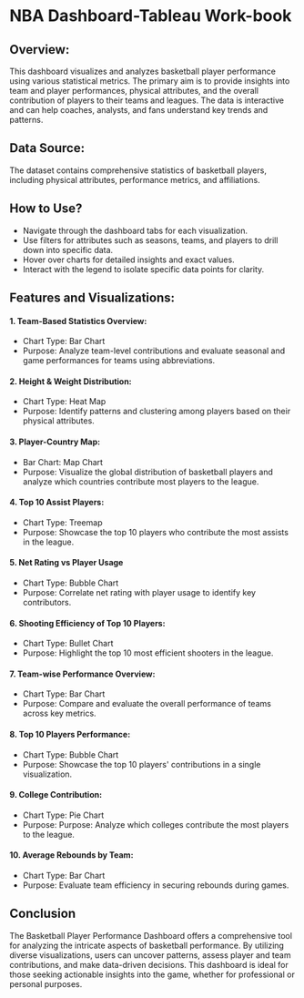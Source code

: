 # NBA Dashboard-Tableau Work-book

## Overview:

This dashboard visualizes and analyzes basketball player performance using various statistical metrics. The primary aim is to provide insights into team and player performances, physical attributes, and the overall contribution of players to their teams and leagues. The data is interactive and can help coaches, analysts, and fans understand key trends and patterns.

## Data Source:

The dataset contains comprehensive statistics of basketball players, including physical attributes, performance metrics, and affiliations.

## How to Use?
- Navigate through the dashboard tabs for each visualization.
- Use filters for attributes such as seasons, teams, and players to drill down into specific data.
- Hover over charts for detailed insights and exact values.
- Interact with the legend to isolate specific data points for clarity.

## Features and Visualizations:

#### 1. Team-Based Statistics Overview:
- Chart Type: Bar Chart
- Purpose: Analyze team-level contributions and evaluate seasonal and game performances for teams using abbreviations.

#### 2. Height & Weight Distribution:
- Chart Type: Heat Map
- Purpose: Identify patterns and clustering among players based on their physical attributes.

#### 3. Player-Country Map:
- Bar Chart: Map Chart
- Purpose: Visualize the global distribution of basketball players and analyze which countries contribute most players to the league.

#### 4. Top 10 Assist Players:
- Chart Type: Treemap
- Purpose: Showcase the top 10 players who contribute the most assists in the league.

#### 5. Net Rating vs Player Usage 
- Chart Type: Bubble Chart
- Purpose: Correlate net rating with player usage to identify key contributors.

#### 6. Shooting Efficiency of Top 10 Players:
- Chart Type: Bullet Chart
- Purpose: Highlight the top 10 most efficient shooters in the league.

#### 7. Team-wise Performance Overview:
- Chart Type: Bar Chart
- Purpose: Compare and evaluate the overall performance of teams across key metrics.

#### 8. Top 10 Players Performance:
- Chart Type: Bubble Chart
- Purpose: Showcase the top 10 players' contributions in a single visualization.

#### 9. College Contribution:
- Chart Type: Pie Chart
- Purpose: Purpose: Analyze which colleges contribute the most players to the league.

#### 10. Average Rebounds by Team:
- Chart Type: Bar Chart
- Purpose: Evaluate team efficiency in securing rebounds during games.

## Conclusion

The Basketball Player Performance Dashboard offers a comprehensive tool for analyzing the intricate aspects of basketball performance. By utilizing diverse visualizations, users can uncover patterns, assess player and team contributions, and make data-driven decisions. This dashboard is ideal for those seeking actionable insights into the game, whether for professional or personal purposes.
